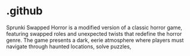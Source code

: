 # .github
Sprunki Swapped Horror is a modified version of a classic horror game, featuring swapped roles and unexpected twists that redefine the horror genre. The game presents a dark, eerie atmosphere where players must navigate through haunted locations, solve puzzles,
